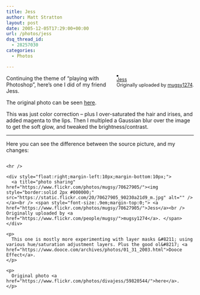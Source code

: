 ```yaml
---
title: Jess
author: Matt Stratton
layout: post
date: 2005-12-05T17:29:00+00:00
url: /photos/jess
dsq_thread_id:
  - 28257030
categories:
  - Photos

---
```

<div style="float:right;margin-left:10px;margin-bottom:10px;">
  <a title="photo sharing" href="https://www.flickr.com/photos/mugsy/70587920/"><img style="border:solid 2px #000000;" src="https://static.flickr.com/20/70587920_23537addbd_m.jpg" alt="" /></a><br /> <span style="font-size:.9em;margin-top:0;"> <a href="https://www.flickr.com/photos/mugsy/70587920/">Jess</a><br /> Originally uploaded by <a href="https://www.flickr.com/people/mugsy/">mugsy1274</a>. </span>
</div>

Continuing the theme of &#8220;playing with Photoshop&#8221;, here&#8217;s one I did of my friend Jess.

The original photo can be seen [here][1].

This was just color correction &#8211; plus I over-saturated the hair and irises, and added magenta to the lips. Then I multipled a Gaussian blur over the image to get the soft glow, and tweaked the brightness/contrast.

* * *

<div>
  Here you can see the difference between the source picture, and my changes:</p> 
  
  <p>
    <img alt="" /></div> 
    
    <hr />
    
    <div style="float:right;margin-left:10px;margin-bottom:10px;">
      <a title="photo sharing" href="https://www.flickr.com/photos/mugsy/70627905/"><img style="border:solid 2px #000000;" src="https://static.flickr.com/20/70627905_90230a21d9_m.jpg" alt="" /></a><br /> <span style="font-size:.9em;margin-top:0;"> <a href="https://www.flickr.com/photos/mugsy/70627905/">Jess</a><br /> Originally uploaded by <a href="https://www.flickr.com/people/mugsy/">mugsy1274</a>. </span>
    </div>
    
    <p>
      This one is mostly more experimenting with layer masks &#8211; using various hue/saturation adjustment layers. Plus the good ol&#8217; <a href="https://www.dooce.com/archives/photos/01_31_2003.html">Dooce Effect</a>.
    </p>
    
    <p>
      Original photo <a href="https://www.flickr.com/photos/divajess/59820544/">here</a>.
    </p>

 [1]: https://flickr.com/photos/divajess/59820574/
